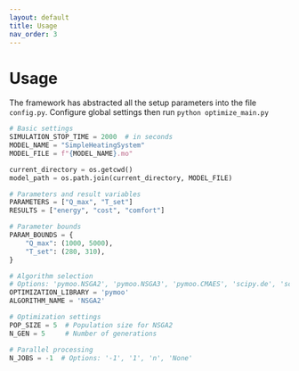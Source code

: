 ```yaml
---
layout: default
title: Usage
nav_order: 3
---
```


# Usage

The framework has abstracted all the setup parameters into the file `config.py`. Configure global settings then run `python optimize_main.py`

```python
# Basic settings
SIMULATION_STOP_TIME = 2000  # in seconds
MODEL_NAME = "SimpleHeatingSystem"
MODEL_FILE = f"{MODEL_NAME}.mo"

current_directory = os.getcwd()
model_path = os.path.join(current_directory, MODEL_FILE)

# Parameters and result variables
PARAMETERS = ["Q_max", "T_set"]
RESULTS = ["energy", "cost", "comfort"]

# Parameter bounds
PARAM_BOUNDS = {
    "Q_max": (1000, 5000),
    "T_set": (280, 310),
}

# Algorithm selection
# Options: 'pymoo.NSGA2', 'pymoo.NSGA3', 'pymoo.CMAES', 'scipy.de', 'scipy.minimize'
OPTIMIZATION_LIBRARY = 'pymoo'
ALGORITHM_NAME = 'NSGA2'

# Optimization settings
POP_SIZE = 5  # Population size for NSGA2
N_GEN = 5     # Number of generations

# Parallel processing
N_JOBS = -1  # Options: '-1', '1', 'n', 'None'
```